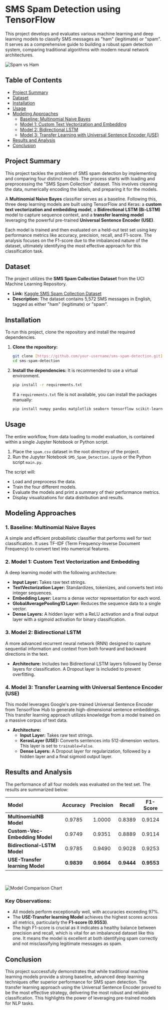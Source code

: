 # SMS Spam Detection using TensorFlow

This project develops and evaluates various machine learning and deep learning models to classify SMS messages as "ham" (legitimate) or "spam". It serves as a comprehensive guide to building a robust spam detection system, comparing traditional algorithms with modern neural network architectures.

![Spam vs Ham](https://i.imgur.com/uTNaA1g.png)

## Table of Contents
- [Project Summary](#project-summary)
- [Dataset](#dataset)
- [Installation](#installation)
- [Usage](#usage)
- [Modeling Approaches](#modeling-approaches)
  - [Baseline: Multinomial Naive Bayes](#1-baseline-multinomial-naive-bayes)
  - [Model 1: Custom Text Vectorization and Embedding](#2-model-1-custom-text-vectorization-and-embedding)
  - [Model 2: Bidirectional LSTM](#3-model-2-bidirectional-lstm)
  - [Model 3: Transfer Learning with Universal Sentence Encoder (USE)](#4-model-3-transfer-learning-with-universal-sentence-encoder-use)
- [Results and Analysis](#results-and-analysis)
- [Conclusion](#conclusion)

## Project Summary
This project tackles the problem of SMS spam detection by implementing and comparing four distinct models. The process starts with loading and preprocessing the "SMS Spam Collection" dataset. This involves cleaning the data, numerically encoding the labels, and preparing it for the models.

A **Multinomial Naive Bayes** classifier serves as a baseline. Following this, three deep learning models are built using TensorFlow and Keras: a **custom text vectorization and embedding model**, a **Bidirectional LSTM (Bi-LSTM)** model to capture sequence context, and a **transfer learning model** leveraging the powerful pre-trained **Universal Sentence Encoder (USE)**.

Each model is trained and then evaluated on a held-out test set using key performance metrics like accuracy, precision, recall, and F1-score. The analysis focuses on the F1-score due to the imbalanced nature of the dataset, ultimately identifying the most effective approach for this classification task.

## Dataset
The project utilizes the **SMS Spam Collection Dataset** from the UCI Machine Learning Repository.
- **Link:** [Kaggle SMS Spam Collection Dataset](https://www.kaggle.com/datasets/uciml/sms-spam-collection-dataset)
- **Description:** The dataset contains 5,572 SMS messages in English, tagged as either "ham" (legitimate) or "spam".

## Installation
To run this project, clone the repository and install the required dependencies.

1.  **Clone the repository:**
    ```bash
    git clone [https://github.com/your-username/sms-spam-detection.git](https://github.com/your-username/sms-spam-detection.git)
    cd sms-spam-detection
    ```

2.  **Install the dependencies:**
    It is recommended to use a virtual environment.
    ```bash
    pip install -r requirements.txt
    ```
    If a `requirements.txt` file is not available, you can install the packages manually:
    ```bash
    pip install numpy pandas matplotlib seaborn tensorflow scikit-learn tensorflow_hub
    ```

## Usage
The entire workflow, from data loading to model evaluation, is contained within a single Jupyter Notebook or Python script.

1.  Place the `spam.csv` dataset in the root directory of the project.
2.  Run the Jupyter Notebook `SMS_Spam_Detection.ipynb` or the Python script `main.py`.

The script will:
- Load and preprocess the data.
- Train the four different models.
- Evaluate the models and print a summary of their performance metrics.
- Display visualizations for data distribution and results.

## Modeling Approaches

### 1. Baseline: Multinomial Naive Bayes
A simple and efficient probabilistic classifier that performs well for text classification. It uses TF-IDF (Term Frequency-Inverse Document Frequency) to convert text into numerical features.

### 2. Model 1: Custom Text Vectorization and Embedding
A deep learning model with the following architecture:
- **Input Layer:** Takes raw text strings.
- **TextVectorization Layer:** Standardizes, tokenizes, and converts text into integer sequences.
- **Embedding Layer:** Learns a dense vector representation for each word.
- **GlobalAveragePooling1D Layer:** Reduces the sequence data to a single vector.
- **Dense Layers:** A hidden layer with a ReLU activation and a final output layer with a sigmoid activation for binary classification.

### 3. Model 2: Bidirectional LSTM
A more advanced recurrent neural network (RNN) designed to capture sequential information and context from both forward and backward directions in the text.
- **Architecture:** Includes two Bidirectional LSTM layers followed by Dense layers for classification. A Dropout layer is included to prevent overfitting.

### 4. Model 3: Transfer Learning with Universal Sentence Encoder (USE)
This model leverages Google's pre-trained Universal Sentence Encoder from TensorFlow Hub to generate high-dimensional sentence embeddings. This transfer learning approach utilizes knowledge from a model trained on a massive corpus of text data.
- **Architecture:**
  - **Input Layer:** Takes raw text strings.
  - **KerasLayer (USE):** Converts sentences into 512-dimension vectors. This layer is set to `trainable=False`.
  - **Dense Layers:** A Dropout layer for regularization, followed by a hidden layer and a final sigmoid output layer.

## Results and Analysis
The performance of all four models was evaluated on the test set. The results are summarized below:

| Model                        | Accuracy | Precision | Recall | F1-Score |
| :--------------------------- | :------: | :-------: | :----: | :------: |
| **MultinomialNB Model** |  0.9785  |  1.0000   | 0.8389 |  0.9124  |
| **Custom-Vec-Embedding Model**|  0.9749  |  0.9351   | 0.8889 |  0.9114  |
| **Bidirectional-LSTM Model** |  0.9785  |  0.9490   | 0.9028 |  0.9253  |
| **USE-Transfer learning Model**| **0.9839** | **0.9664** | **0.9444** | **0.9553** |

<br>

![Model Comparison Chart](https://i.imgur.com/k2m3V0h.png)

### Key Observations:
- All models perform exceptionally well, with accuracies exceeding 97%.
- The **USE-Transfer learning Model** achieves the highest scores across all metrics, particularly the **F1-score (0.9553)**.
- The high F1-score is crucial as it indicates a healthy balance between precision and recall, which is vital for an imbalanced dataset like this one. It means the model is excellent at both identifying spam correctly and not misclassifying legitimate messages as spam.

## Conclusion
This project successfully demonstrates that while traditional machine learning models provide a strong baseline, advanced deep learning techniques offer superior performance for SMS spam detection. The transfer learning approach using the Universal Sentence Encoder proved to be the most effective strategy, delivering the most robust and reliable classification. This highlights the power of leveraging pre-trained models for NLP tasks.
